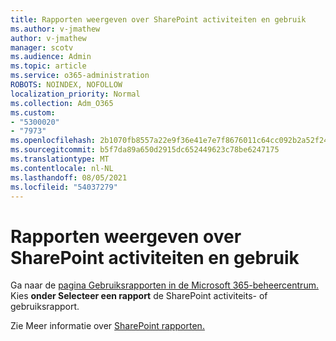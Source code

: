 ```yaml
---
title: Rapporten weergeven over SharePoint activiteiten en gebruik
ms.author: v-jmathew
author: v-jmathew
manager: scotv
ms.audience: Admin
ms.topic: article
ms.service: o365-administration
ROBOTS: NOINDEX, NOFOLLOW
localization_priority: Normal
ms.collection: Adm_O365
ms.custom:
- "5300020"
- "7973"
ms.openlocfilehash: 2b1070fb8557a22e9f36e41e7e7f8676011c64cc092b2a52f24339b49df41453
ms.sourcegitcommit: b5f7da89a650d2915dc652449623c78be6247175
ms.translationtype: MT
ms.contentlocale: nl-NL
ms.lasthandoff: 08/05/2021
ms.locfileid: "54037279"
---
```

# <a name="view-reports-on-sharepoint-activity-and-usage"></a>Rapporten weergeven over SharePoint activiteiten en gebruik

Ga naar de [pagina Gebruiksrapporten in de Microsoft 365-beheercentrum.](https://admin.microsoft.com/AdminPortal/Home) Kies **onder Selecteer een rapport** de SharePoint activiteits- of gebruiksrapport.

Zie Meer informatie over [SharePoint rapporten.](https://go.microsoft.com/fwlink/?linkid=875240)
